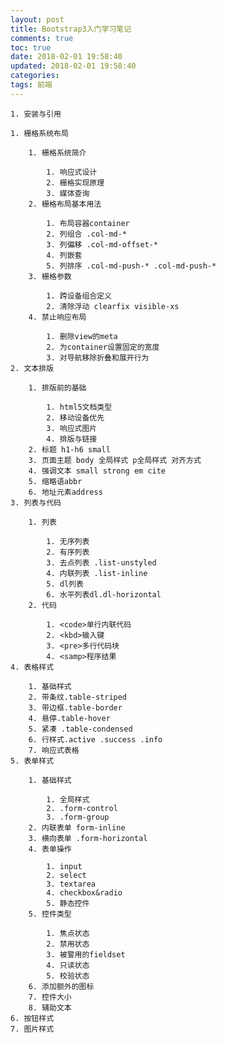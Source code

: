 ```yaml
---
layout: post
title: Bootstrap3入门学习笔记
comments: true
toc: true
date: 2018-02-01 19:58:40
updated: 2018-02-01 19:58:40
categories:
tags: 前端
---
```


    1. 安装与引用

<meta name="viewport" content="width=device-width, initial-scale=1">
<link rel="stylesheet" href="css/bootstrap.min.css"/>
<script type="application/javascript" src="js/jquery-1.11.1.min.js"></script>
<script language="Javascript" src="js/bootstrap-min.js"></script>


    1. 栅格系统布局

        1. 栅格系统简介

            1. 响应式设计
            2. 栅格实现原理
            3. 媒体查询
        2. 栅格布局基本用法

            1. 布局容器container
            2. 列组合 .col-md-*
            3. 列偏移 .col-md-offset-*
            4. 列嵌套
            5. 列排序 .col-md-push-* .col-md-push-*
        3. 栅格参数

            1. 跨设备组合定义
            2. 清除浮动 clearfix visible-xs
        4. 禁止响应布局

            1. 删除view的meta
            2. 为container设置固定的宽度
            3. 对导航移除折叠和展开行为
    2. 文本排版

        1. 排版前的基础

            1. html5文档类型
            2. 移动设备优先
            3. 响应式图片
            4. 排版与链接
        2. 标题 h1-h6 small
        3. 页面主题 body 全局样式 p全局样式 对齐方式
        4. 强调文本 small strong em cite
        5. 缩略语abbr
        6. 地址元素address
    3. 列表与代码

        1. 列表 

            1. 无序列表
            2. 有序列表
            3. 去点列表 .list-unstyled
            4. 内联列表 .list-inline
            5. dl列表
            6. 水平列表dl.dl-horizontal
        2. 代码

            1. <code>单行内联代码
            2. <kbd>输入键
            3. <pre>多行代码块
            4. <samp>程序结果
    4. 表格样式

        1. 基础样式
        2. 带条纹.table-striped
        3. 带边框.table-border
        4. 悬停.table-hover
        5. 紧凑 .table-condensed
        6. 行样式.active .success .info
        7. 响应式表格
    5. 表单样式

        1. 基础样式

            1. 全局样式
            2. .form-control
            3. .form-group
        2. 内联表单 form-inline
        3. 横向表单 .form-horizontal
        4. 表单操作

            1. input
            2. select
            3. textarea
            4. checkbox&radio
            5. 静态控件
        5. 控件类型

            1. 焦点状态
            2. 禁用状态
            3. 被警用的fieldset
            4. 只读状态
            5. 校验状态
        6. 添加额外的图标
        7. 控件大小
        8. 辅助文本
    6. 按钮样式
    7. 图片样式

